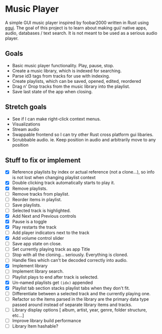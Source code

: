 # Music Player

A simple GUI music player inspired by foobar2000 written in Rust using [egui](https://github.com/emilk/egui).
The goal of this project is to learn about making gui/ native apps, audio, databases / text search.
It is not meant to be used as a serious audio player.

## Goals

- Basic music player functionality. Play, pause, stop.
- Create a music library, which is indexed for searching.
- Parse id3 tags from tracks for use with indexing.
- Create playlists, which can be saved, opened, edited, reordered
- Drag n' Drop tracks from the music library into the playlist.
- Save last state of the app when closing.

## Stretch goals

- See if I can make right-click context menus.
- Visualizations
- Stream audio
- Swappable frontend so I can try other Rust cross platform gui libaries.
- Scrubbable audio. ie. Keep position in audio and arbitrarily move to any position

## Stuff to fix or implement

- [x] Reference playlists by index or actual reference (not a clone...), so info is not lost when changing playlist context
- [x] Double clicking track automatically starts to play it.
- [x] Remove playlists.
- [ ] Remove tracks from playlist.
- [ ] Reorder items in playlist.
- [ ] Save playlists.
- [ ] Selected track is highlighted.
- [x] Add Next and Previous controls
- [x] Pause is a toggle
- [x] Play restarts the track
- [ ] Add player indicators next to the track
- [x] Add volume control slider
- [ ] Save app state on close.
- [ ] Set currently playing track as app Title
- [ ] Stop with all the cloning... seriously. Everything is cloned.
- [ ] Handle files which can't be decoded correctly into audio. 
- [x] Implement library
- [ ] Implement library search.
- [ ] Playlist plays to end after track is selected.
- [x] Un-named playlists get `(idx)` appended 
- [x] Playlist tab section stacks playlist tabs when they don't fit.
- [ ] Differentiate between a selected track and the currently playing one.
- [ ] Refactor so the items parsed in the library are the primary data type passed around instead of separate library items and tracks.
- [ ] Library display options [ album, artist, year, genre, folder structure, etc...]
- [ ] Improve library build performance
- [ ] Library Item hashable?